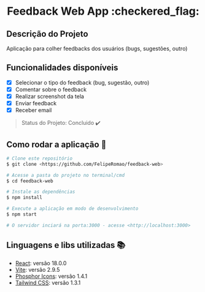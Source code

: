 <h1 align="center">Feedback Web App :checkered_flag:</h1>

## Descrição do Projeto

<p align="justify">Aplicação para colher feedbacks dos usuários (bugs, sugestões, outro)</p>

## Funcionalidades disponíveis

- [x] Selecionar o tipo do feedback (bug, sugestão, outro)
- [x] Comentar sobre o feedback
- [x] Realizar screenshot da tela
- [x] Enviar feedback
- [x] Receber email 

> Status do Projeto: Concluido :heavy_check_mark:

## Como rodar a aplicação :dizzy:

```bash
# Clone este repositório
$ git clone <https://github.com/FelipeRomao/feedback-web>

# Acesse a pasta do projeto no terminal/cmd
$ cd feedback-web

# Instale as dependências
$ npm install

# Execute a aplicação em modo de desenvolvimento
$ npm start

# O servidor inciará na porta:3000 - acesse <http://localhost:3000>
```

## Linguagens e libs utilizadas :books:

- [React](https://reactjs.org/): versão 18.0.0
- [Vite](https://vitejs.dev/): versão 2.9.5
- [Phosphor Icons](https://phosphoricons.com/): versão 1.4.1
- [Tailwind CSS](https://tailwindcss.com/): versão 1.3.1
